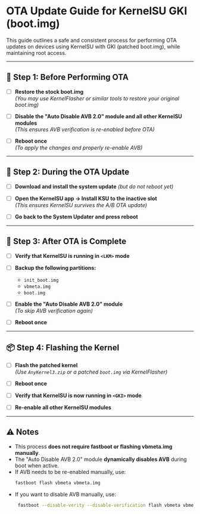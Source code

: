 # OTA Update Guide for KernelSU GKI (boot.img)

This guide outlines a safe and consistent process for performing OTA updates on devices using KernelSU with GKI (patched boot.img), while maintaining root access.

---

## 🧩 Step 1: Before Performing OTA

- [ ] **Restore the stock boot.img**  
  *(You may use KernelFlasher or similar tools to restore your original boot.img)*

- [ ] **Disable the "Auto Disable AVB 2.0" module and all other KernelSU modules**  
  *(This ensures AVB verification is re-enabled before OTA)*

- [ ] **Reboot once**  
  *(To apply the changes and properly re-enable AVB)*

---

## 🔄 Step 2: During the OTA Update

- [ ] **Download and install the system update** *(but do not reboot yet)*

- [ ] **Open the KernelSU app → Install KSU to the inactive slot**  
  *(This ensures KernelSU survives the A/B OTA update)*

- [ ] **Go back to the System Updater and press reboot**

---

## 📲 Step 3: After OTA is Complete

- [ ] **Verify that KernelSU is running in `<LKM>` mode**

- [ ] **Backup the following partitions:**
  - `init_boot.img`
  - `vbmeta.img`
  - `boot.img`

- [ ] **Enable the "Auto Disable AVB 2.0" module**  
  *(To skip AVB verification again)*

- [ ] **Reboot once**

---

## 📦 Step 4: Flashing the Kernel

- [ ] **Flash the patched kernel**  
  *(Use `AnyKernel3.zip` or a patched `boot.img` via KernelFlasher)*

- [ ] **Reboot once**

- [ ] **Verify that KernelSU is now running in `<GKI>` mode**

- [ ] **Re-enable all other KernelSU modules**

---

## ⚠️ Notes

- This process **does not require fastboot or flashing vbmeta.img manually**.
- The "Auto Disable AVB 2.0" module **dynamically disables AVB** during boot when active.
- If AVB needs to be re-enabled manually, use:
  ```bash
  fastboot flash vbmeta vbmeta.img
- If you want to disable AVB manually, use:
  ```bash
   fastboot --disable-verity --disable-verification flash vbmeta vbmeta.img
  
